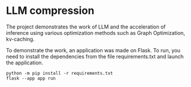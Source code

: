# LLM compression

The project demonstrates the work of LLM and the acceleration of inference using various optimization methods such as Graph Optimization, kv-caching.

To demonstrate the work, an application was made on Flask.
To run, you need to install the dependencies from the file requirements.txt and launch the application.

````
python -m pip install -r requirements.txt
flask --app app run
````